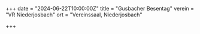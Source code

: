 +++
date = "2024-06-22T10:00:00Z"
title = "Gusbacher Besentag"
verein = "VR Niederjosbach"
ort = "Vereinssaal, Niederjosbach"

+++
